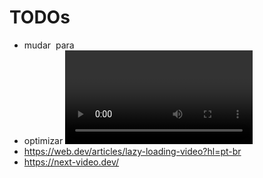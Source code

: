 # TODOs

- mudar <img> para <Image>
- optimizar <video>
- https://web.dev/articles/lazy-loading-video?hl=pt-br
- https://next-video.dev/
